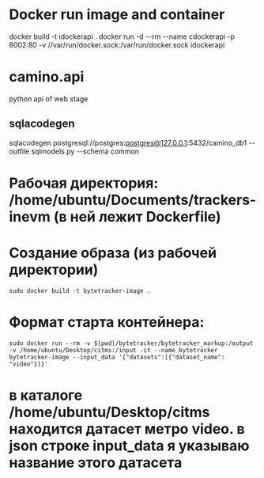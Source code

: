 # Docker run image and container
docker build -t idockerapi .
docker run -d --rm --name cdockerapi -p 8002:80 -v //var/run/docker.sock:/var/run/docker.sock idockerapi

# camino.api
python api of web stage  

## sqlacodegen
sqlacodegen postgresql://postgres:postgres@127.0.0.1:5432/camino_db1  --outfile sqlmodels.py --schema common 

# Рабочая директория: /home/ubuntu/Documents/trackers-inevm (в ней лежит Dockerfile)

# Создание образа (из рабочей директории)
    sudo docker build -t bytetracker-image .

# Формат старта контейнера:
    sudo docker run --rm -v $(pwd)/bytetracker/bytetracker_markup:/output -v /home/ubuntu/Desktop/citms:/input -it --name bytetracker bytetracker-image --input_data '{"datasets":[{"dataset_name": "video"}]}'

# в каталоге /home/ubuntu/Desktop/citms находится датасет метро video. в json строке input_data я указываю название этого датасета
